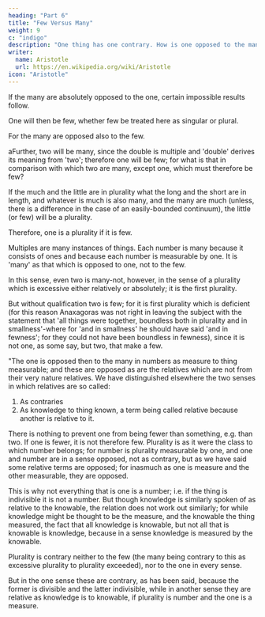 ```yaml
---
heading: "Part 6"
title: "Few Versus Many"
weight: 9
c: "indigo"
description: "One thing has one contrary. How is one opposed to the many? How is equal opposed to the big and the small?"
writer:
  name: Aristotle 
  url: https://en.wikipedia.org/wiki/Aristotle
icon: "Aristotle"
---
```




If the many are absolutely opposed to the one, certain impossible results follow. 

One will then be few, whether few be treated here as singular or plural.

For the many are opposed also to the few. 

aFurther, two will be many, since the double is multiple and 'double' derives its meaning from 'two'; therefore one will be few; for what is that in comparison with which two are many, except one, which must therefore be few? 

<!-- For there is nothing fewer. Further, --> If the much and the little are in plurality what the long and the short are in length, and whatever is much is also many, and the many are much (unless, there is a difference in the case of an easily-bounded continuum), the little (or few) will be a plurality. 

Therefore, one is a plurality if it is few. <!-- ; and this it must be, if two are many. --> 

<!-- But perhaps, while the 'many' are in a sense said to be also 'much', it is with a difference; e.g. water is much but not many. But 'many' is applied to the things that are divisible; in the one sense it means a plurality which is excessive either absolutely or relatively (while 'few' is similarly a plurality which is deficient), and in another sense it means number, in which sense alone it is opposed to the one. For we say 'one or many', just as if one were to say 'one and ones' or 'white thing and white things', or to compare the things that have been measured with the measure. -->

Multiples are many instances of things. Each number is many because it consists of ones and because each number is measurable by one. It is 'many' as that which is opposed to one, not to the few. 

In this sense, even two is many-not, however, in the sense of a plurality which is excessive either relatively or absolutely; it is the first plurality. 

But without qualification two is few; for it is first plurality which is deficient (for this reason Anaxagoras was not right in leaving the subject with the statement that 'all things were together, boundless both in plurality and in smallness'-where for 'and in smallness' he should have said 'and in fewness'; for they could not have been boundless in fewness), since it is not one, as some say, but two, that make a few.

"The one is opposed then to the many in numbers as measure to thing measurable; and these are opposed as are the relatives which are not from their very nature relatives. We have distinguished elsewhere the two senses in which relatives are so called:

1. As contraries
2. As knowledge to thing known, a term being called relative because another is relative to it. 

There is nothing to prevent one from being fewer than something, e.g. than two. If one is fewer, it is not therefore few. Plurality is as it were the class to which number belongs; for number is plurality measurable by one, and one and number are in a sense opposed, not as contrary, but as we have said some relative terms are opposed; for inasmuch as one is measure and the other measurable, they are opposed. 

This is why not everything that is one is a number; i.e. if the thing is indivisible it is not a number. But though knowledge is similarly spoken of as relative to the knowable, the relation does not work out similarly; for while knowledge might be thought to be the measure, and the knowable the thing measured, the fact that all knowledge is knowable, but not all that is knowable is knowledge, because in a sense knowledge is measured by the knowable.

Plurality is contrary neither to the few (the many being contrary to this as excessive plurality to plurality exceeded), nor to the one in every sense. 

But in the one sense these are contrary, as has been said, because the former is divisible and the latter indivisible, while in another sense they are relative as knowledge is to knowable, if plurality is number and the one is a measure.

